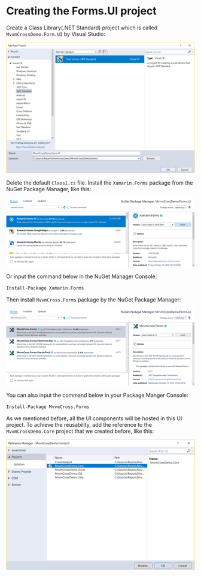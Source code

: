 # Creating the Forms.UI project

Create a Class Library\(.NET Standard\) project which is called `MvvmCrossDemo.Form.UI` by Visual Studio:

![](.gitbook/assets/image%20%2841%29.png)

Delete the default `Class1.cs` file. Install the `Xamarin.Forms` package from the NuGet Package Manager, like this:

![](.gitbook/assets/image%20%2846%29.png)

Or input the command below in the NuGet Manager Console:

```bash
Install-Package Xamarin.Forms
```

Then install `MvvmCross.Forms` package by the NuGet Package Manager:

![](.gitbook/assets/image%20%2833%29.png)

You can also input the command below in your Package Manger Console:

```bash
Install-Package MvvmCross.Forms
```

As we mentioned before, all the UI components will be hosted in this UI project. To achieve the reusability, add the reference to the `MvvmCrossDemo.Core` project that we created before, like this:

![](.gitbook/assets/image%20%2844%29.png)

